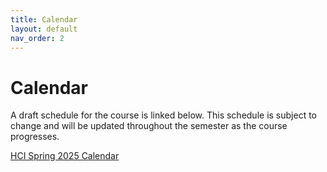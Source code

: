 ```yaml
---
title: Calendar
layout: default
nav_order: 2
---
```


# Calendar

A draft schedule for the course is linked below. This schedule is subject to change and will be updated throughout the semester as the course progresses.

[HCI Spring 2025 Calendar](https://docs.google.com/spreadsheets/d/1BZ389wfZyqSZ722mvAUd_rLS0E5hAa9g1CYhWK8WiIw/edit?gid=0#gid=0)

